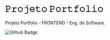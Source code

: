 # 𝙿𝚛𝚘𝚓𝚎𝚝𝚘 𝙿𝚘𝚛𝚝𝚏𝚘𝚕𝚒𝚘
Projeto Portfolio - FRONTEND - Eng. de Software.


![Github Badge](https://img.shields.io/badge/-Github-000?style=flat-square&logo=Github&logoColor=white)
